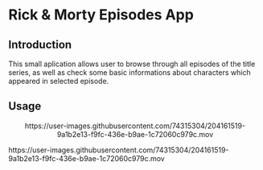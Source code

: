 # Rick & Morty Episodes App

## Introduction
  This small aplication allows user to browse through all episodes of the title series, as well as check some basic informations about characters which appeared in selected episode. 
 
## Usage
  


<p align="center">
  https://user-images.githubusercontent.com/74315304/204161519-9a1b2e13-f9fc-436e-b9ae-1c72060c979c.mov
</p>
https://user-images.githubusercontent.com/74315304/204161519-9a1b2e13-f9fc-436e-b9ae-1c72060c979c.mov
